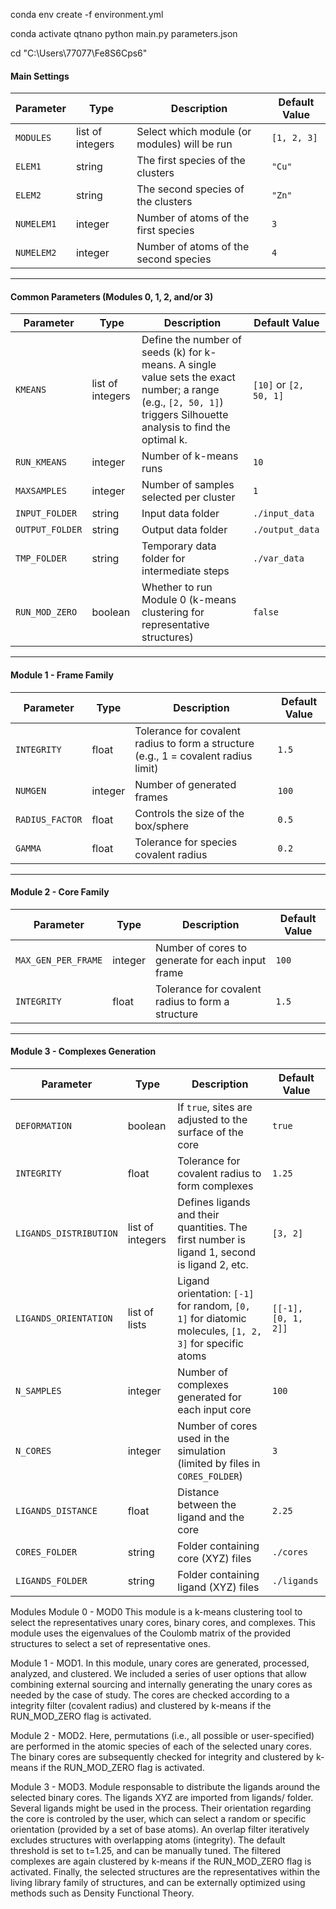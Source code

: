  conda env create -f environment.yml

 conda activate qtnano
 python main.py parameters.json

 cd "C:\Users\77077\Fe8S6Cps6"

 



#### Main Settings
| Parameter   | Type           | Description                                                                 | Default Value |
|-------------|----------------|-----------------------------------------------------------------------------|---------------|
| `MODULES`   | list of integers | Select which module (or modules) will be run                                | `[1, 2, 3]`   |
| `ELEM1`     | string         | The first species of the clusters                                           | `"Cu"`        |
| `ELEM2`     | string         | The second species of the clusters                                          | `"Zn"`        |
| `NUMELEM1`  | integer        | Number of atoms of the first species                                        | `3`           |
| `NUMELEM2`  | integer        | Number of atoms of the second species                                       | `4`           |

---

#### Common Parameters (Modules 0, 1, 2, and/or 3)
| Parameter       | Type           | Description                                                                 | Default Value       |
|-----------------|----------------|-----------------------------------------------------------------------------|---------------------|
| `KMEANS`        | list of integers | Define the number of seeds (k) for k-means. A single value sets the exact number; a range (e.g., `[2, 50, 1]`) triggers Silhouette analysis to find the optimal k. | `[10]` or `[2, 50, 1]` |
| `RUN_KMEANS`    | integer        | Number of k-means runs                                                      | `10`                |
| `MAXSAMPLES`    | integer        | Number of samples selected per cluster                                      | `1`                 |
| `INPUT_FOLDER`  | string         | Input data folder                                                           | `./input_data`      |
| `OUTPUT_FOLDER` | string         | Output data folder                                                          | `./output_data`     |
| `TMP_FOLDER`    | string         | Temporary data folder for intermediate steps                                | `./var_data`        |
| `RUN_MOD_ZERO`  | boolean        | Whether to run Module 0 (k-means clustering for representative structures)  | `false`             |

---

#### Module 1 - Frame Family
| Parameter        | Type    | Description                                                                 | Default Value |
|------------------|---------|-----------------------------------------------------------------------------|---------------|
| `INTEGRITY`      | float   | Tolerance for covalent radius to form a structure (e.g., 1 = covalent radius limit) | `1.5`         |
| `NUMGEN`         | integer | Number of generated frames                                                  | `100`         |
| `RADIUS_FACTOR`  | float   | Controls the size of the box/sphere                                         | `0.5`         |
| `GAMMA`          | float   | Tolerance for species covalent radius                                       | `0.2`         |

---

#### Module 2 - Core Family
| Parameter              | Type    | Description                                                                 | Default Value |
|------------------------|---------|-----------------------------------------------------------------------------|---------------|
| `MAX_GEN_PER_FRAME`    | integer | Number of cores to generate for each input frame                            | `100`         |
| `INTEGRITY`            | float   | Tolerance for covalent radius to form a structure                           | `1.5`         |

---

#### Module 3 - Complexes Generation
| Parameter               | Type           | Description                                                                 | Default Value       |
|-------------------------|----------------|-----------------------------------------------------------------------------|---------------------|
| `DEFORMATION`           | boolean        | If `true`, sites are adjusted to the surface of the core                    | `true`              |
| `INTEGRITY`             | float          | Tolerance for covalent radius to form complexes                             | `1.25`              |
| `LIGANDS_DISTRIBUTION`  | list of integers | Defines ligands and their quantities. The first number is ligand 1, second is ligand 2, etc. | `[3, 2]`            |
| `LIGANDS_ORIENTATION`   | list of lists  | Ligand orientation: `[-1]` for random, `[0, 1]` for diatomic molecules, `[1, 2, 3]` for specific atoms | `[[-1], [0, 1, 2]]` |
| `N_SAMPLES`             | integer        | Number of complexes generated for each input core                           | `100`               |
| `N_CORES`               | integer        | Number of cores used in the simulation (limited by files in `CORES_FOLDER`) | `3`                 |
| `LIGANDS_DISTANCE`      | float          | Distance between the ligand and the core                                    | `2.25`              |
| `CORES_FOLDER`          | string         | Folder containing core (XYZ) files                                          | `./cores`           |
| `LIGANDS_FOLDER`        | string         | Folder containing ligand (XYZ) files                                        | `./ligands`         |




Modules
Module 0 - MOD0
This module is a k-means clustering tool to select the representatives unary cores, binary cores, and complexes. This module uses the eigenvalues of the Coulomb matrix of the provided structures to select a set of representative ones.

Module 1 - MOD1.
In this module, unary cores are generated, processed, analyzed, and clustered. We included a series of user options that allow combining external sourcing and internally generating the unary cores as needed by the case of study. The cores are checked according to a integrity filter (covalent radius) and clustered by k-means if the RUN_MOD_ZERO flag is activated.

Module 2 - MOD2.
Here, permutations (i.e., all possible or user-specified) are performed in the atomic species of each of the selected unary cores. The binary cores are subsequently checked for integrity and clustered by k-means if the RUN_MOD_ZERO flag is activated.

Module 3 - MOD3.
Module responsable to distribute the ligands around the selected binary cores. The ligands XYZ are imported from ligands/ folder. Several ligands might be used in the process. Their orientation regarding the core is controled by the user, which can select a random or specific orientation (provided by a set of base atoms). An overlap filter iteratively excludes structures with overlapping atoms (integrity). The default threshold is set to t=1.25, and can be manually tuned. The filtered complexes are again clustered by k-means if the RUN_MOD_ZERO flag is activated. Finally, the selected structures are the representatives within the living library family of structures, and can be externally optimized using methods such as Density Functional Theory.

